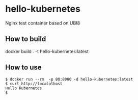# hello-kubernetes
Nginx test container based on UBI8

## How to build
docker build . -t hello-kubernetes:latest 

## How to use
```
$ docker run --rm  -p 80:8080 -d hello-kubernetes:latest
$ curl http://localolhost 
Hello Kubernetes
$
```

